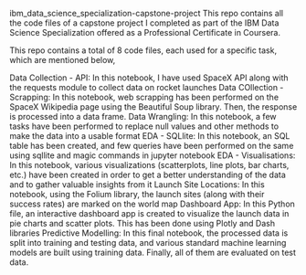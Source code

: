 ibm_data_science_specialization-capstone-project
This repo contains all the code files of a capstone project I completed as part of the IBM Data Science Specialization offered as a Professional Certificate in Coursera.

This repo contains a total of 8 code files, each used for a specific task, which are mentioned below,

Data Collection - API: In this notebook, I have used SpaceX API along with the requests module to collect data on rocket launches
Data COllection - Scrapping: In this notebook, web scrapping has been performed on the SpaceX Wikipedia page using the Beautiful Soup library. Then, the response is processed into a data frame.
Data Wrangling: In this notebook, a few tasks have been performed to replace null values and other methods to make the data into a usable format
EDA - SQLlite: In this notebook, an SQL table has been created, and few queries have been performed on the same using sqllite and magic commands in jupyter notebook
EDA - Visualisations: In this notebook, various visualizations (scatterplots, line plots, bar charts, etc.) have been created in order to get a better understanding of the data and to gather valuable insights from it
Launch Site Locations: In this notebook, using the Folium library, the launch sites (along with their success rates) are marked on the world map
Dashboard App: In this Python file, an interactive dashboard app is created to visualize the launch data in pie charts and scatter plots. This has been done using Plotly and Dash libraries
Predictive Modelling: In this final notebook, the processed data is split into training and testing data, and various standard machine learning models are built using training data. Finally, all of them are evaluated on test data.
